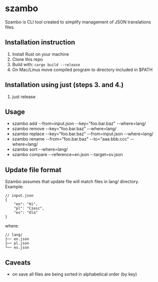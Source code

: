 # szambo

Szambo is CLI tool created to simplify management of JSON translations files.

## Installation instruction

1. Install Rust on your machine
2. Clone this repo
3. Build with: `cargo build --release`
4. On Mac/Linus move compiled program to directory included in $PATH

##  Installation using just (steps 3. and 4.)

1. just release

## Usage

* szambo add --from=input.json --key="foo.bar.baz" --where=lang/ 
* szambo remove --key="foo.bar.baz" --where=lang/
* szambo replace --key="foo.bar.baz" --from=input.json --where=lang/
* szambo rename --from="foo.bar.baz" --to="aaa.bbb.ccc" --where=lang/
* szambo sort  --where=lang/
* szambo compare --reference=en.json --target=sv.json

## Update file format

Szambo assumes that update file will match files in lang/ directory. Example:

```
// input.json
{
    "en": "Hi",
    "pl": "Czesc",
    "es": "Ola"
}
```

where:
 
```
// lang/
├── en.json
├── pl.json
└── es.json

```



## Caveats

* on save all files are being sorted in alphabetical order (by key)
